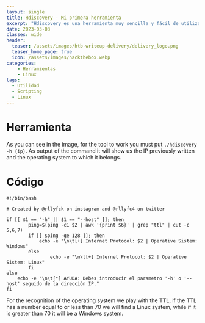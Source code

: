 ```yaml
---
layout: single
title: Hdiscovery - Mi primera herramienta
excerpt: "Hdiscovery es una herramienta muy sencilla y fácil de utilizar, util para saber a que sistema operativo nos vamos a enfrentar cuando tratemos de realizar una máquina en hackthebox, tryhackme o una auditoria."
date: 2023-03-03
classes: wide
header:
  teaser: /assets/images/htb-writeup-delivery/delivery_logo.png
  teaser_home_page: true
  icon: /assets/images/hackthebox.webp
categories:
    - Herramientas
    - Linux
tags:  
  - Utilidad
  - Scripting
  - Linux
---
```

# Herramienta

As you can see in the image, for the tool to work you must put ``` ./hdiscovery -h {ip} ```. As output of the command it will show us the IP previously written and the operating system to which it belongs.

# Código

```
#!/bin/bash

# Created by @rllyfck on instagram and @rllyfc4 on twitter

if [[ $1 == "-h" || $1 == "--host" ]]; then
        ping=$(ping -c1 $2 | awk '{print $6}' | grep "ttl" | cut -c 5,6,7)
        if [[ $ping -ge 128 ]]; then
	        echo -e "\n\t[+] Internet Protocol: $2 | Operative Sistem: Windows"
        else
                echo -e "\n\t[+] Internet Protocol: $2 | Operative Sistem: Linux"
        fi
else
	echo -e "\n\t[*] AYUDA: Debes introducir el parametro '-h' o '--host' seguido de la dirección IP."
fi
```
For the recognition of the operating system we play with the TTL, if the TTL has a number equal to or less than 70 we will find a Linux system, while if it is greater than 70 it will be a Windows system.
